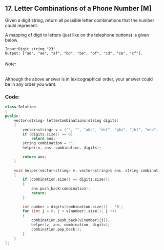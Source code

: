 ## 17. Letter Combinations of a Phone Number [M]
Given a digit string, return all possible letter combinations that the number could represent.

A mapping of digit to letters (just like on the telephone buttons) is given below.


```
Input:Digit string "23"
Output: ["ad", "ae", "af", "bd", "be", "bf", "cd", "ce", "cf"].
```

###### Note:
Although the above answer is in lexicographical order, your answer could be in any order you want.

### Code:
```c++
class Solution 
{
public:
    vector<string> letterCombinations(string digits) 
    {
        vector<string> v = {"", "", "abc", "def", "ghi", "jkl", "mno", "pqrs", "tuv", "wxyz"}, ans;
        if (digits.size() == 0)
            return ans;
        string combination = "";
        helper(v, ans, combination, digits);
        
        return ans;
    }
    
    void helper(vector<string> v, vector<string>& ans, string combination, string digits)
    {
        if (combination.size() == digits.size())
        {
            ans.push_back(combination);
            return;
        }
        
        int number = digits[combination.size()] - '0';
        for (int j = 0; j < v[number].size(); j ++)
        {
            combination.push_back(v[number][j]);
            helper(v, ans, combination, digits);
            combination.pop_back();
        }
    }
};
```
